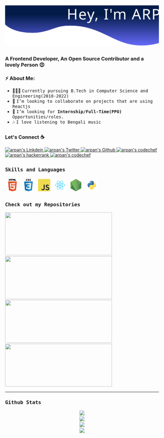 ![alt text](./assets/name_headline.svg)

## <p><h3> A Frontend Developer, An Open Source Contributor and a lovely Person 😍</h3></p>

### ⚡ About Me:
- 👨🏻‍💻 <samp>Currently pursuing B.Tech in Computer Science and Engineering(2018-2022)
- 👯 <samp>I’m looking to collaborate on projects that are using Reactjs
- 💼 <samp>I’m looking for **Internship/Full-Time(PPO)** Opportunities/roles.
- 🎶 <samp> I love listening to Bengali music


##

### Let's Connect ☕
<a href="https://www.linkedin.com/in/arpanmondal25">
  <img alt="arpan's Linkdein" width="100px" height="30px" src="https://img.shields.io/badge/Linkedin-0A66C2?style=for-the-badge&logo=Linkedin&logoColor=white" />
</a>
<a href="https://twitter.com/arpanmondal25">
  <img alt="arpan's Twitter" width="100px" height="30px" src="https://img.shields.io/badge/Twitter-1DA1F2?style=for-the-badge&logo=Twitter&logoColor=white" />
</a>
<a href="https://github.com/arp99">
  <img alt="arpan's Github" width="100px" height="31px" src="https://img.shields.io/badge/Github-181717?style=for-the-badge&logo=Github&logoColor=white" />
</a>
<a href="mailto:arpan19991025@gmail.com">
  <img alt="arpan's codechef" width="100px" height="30px" src="https://img.shields.io/badge/Gmail-EA4335?style=for-the-badge&logo=Gmail&logoColor=white" />
</a>
<a href="https://www.hackerrank.com/arpan19991025?hr_r=1">
  <img alt="arpan's hackerrank" width="130px" height="30px" src="https://img.shields.io/badge/HackerRank-2EC866?style=for-the-badge&logo=HackerRank&logoColor=black" />
</a>
<a href="https://www.codechef.com/users/babumoshai99">
  <img alt="arpan's codechef" width="120px" height="30px" src="https://img.shields.io/badge/Codechef-5B4638?style=for-the-badge&logo=CodeChef&logoColor=white" />
</a>

##

<h3><b><samp>Skills and Languages</samp></b></h3>
<p >
<img src="https://raw.githubusercontent.com/github/explore/80688e429a7d4ef2fca1e82350fe8e3517d3494d/topics/html/html.png" alt="HTML" height="40" style="vertical-align:top; margin:4px">
<img src="https://raw.githubusercontent.com/github/explore/80688e429a7d4ef2fca1e82350fe8e3517d3494d/topics/css/css.png" alt="CSS" height="40" style="vertical-align:top; margin:4px">
<img src="https://raw.githubusercontent.com/github/explore/80688e429a7d4ef2fca1e82350fe8e3517d3494d/topics/javascript/javascript.png" alt="Javascript" height="40" style="vertical-align:top; margin:4px">
<img src="https://raw.githubusercontent.com/github/explore/80688e429a7d4ef2fca1e82350fe8e3517d3494d/topics/react/react.png" alt="react" height="40" style="vertical-align:top; margin:4px">
<img src="https://raw.githubusercontent.com/github/explore/80688e429a7d4ef2fca1e82350fe8e3517d3494d/topics/nodejs/nodejs.png" alt="Python" height="40" style="vertical-align:top; margin:4px">
<img src="https://raw.githubusercontent.com/github/explore/80688e429a7d4ef2fca1e82350fe8e3517d3494d/topics/python/python.png" alt="Python" height="40" style="vertical-align:top; margin:4px">

##

<h3><b><samp>Check out my Repositories</samp></b></h3>

<a href="https://github.com/arp99/Plovex-UI/tree/development">
    <img height="140px" width="350px" src="https://github-readme-stats.vercel.app/api/pin/?username=arp99&repo=Plovex-UI&show_icons=true&theme=dracula&show_owner=arpan">
</a>
<a href="https://github.com/arp99/plovex-player/tree/development">
    <img height="140px" width="350px" src="https://github-readme-stats.vercel.app/api/pin/?username=arp99&repo=plovex-player&show_icons=true&theme=dracula&show_owner=arpan">
</a>
<a href="https://github.com/arp99/quiz-mania/tree/dev">
    <img height="140px" width="350px" src="https://github-readme-stats.vercel.app/api/pin/?username=arp99&repo=quiz-mania&show_icons=true&theme=dracula&show_owner=arpan">
</a>
<a href="https://github.com/arp99/leetcode-practice">
    <img height="140px" width="350px" src="https://github-readme-stats.vercel.app/api/pin/?username=arp99&repo=leetcode-practice&show_icons=true&theme=dracula&show_owner=arpan">
</a>

<hr>

<h3><b><samp>Github Stats</samp></b></h3>
<p align="center" >
    <a href="https://github.com/arp99">
        <img height="150px" src="https://github-readme-stats.vercel.app/api?username=arp99&hide=stars&count_private=true&show_icons=true&theme=dracula">
        <br>
        <img height="150px" src="https://github-readme-streak-stats.herokuapp.com/?user=arp99&theme=dracula" />
        <br>
        <img height="150px" src="https://github-readme-stats-eight-theta.vercel.app/api/top-langs/?username=arp99&hide=html&layout=compact&langs_count=8&theme=dracula"/>
        <br>
        <img height="200px" src="https://github-profile-summary-cards.vercel.app/api/cards/profile-details?username=arp99&theme=dracula" />
    </a>
</p>
